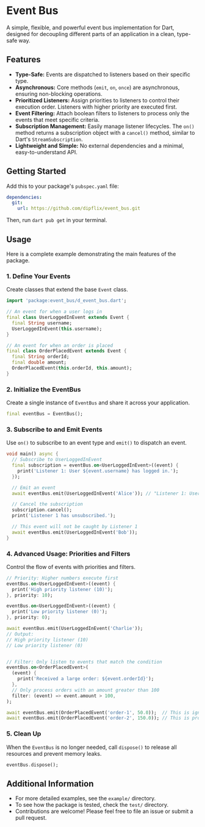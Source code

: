 # Event Bus

A simple, flexible, and powerful event bus implementation for Dart, designed for decoupling different parts of an application in a clean, type-safe way.

## Features

- **Type-Safe:** Events are dispatched to listeners based on their specific type.
- **Asynchronous:** Core methods (`emit`, `on`, `once`) are asynchronous, ensuring non-blocking operations.
- **Prioritized Listeners:** Assign priorities to listeners to control their execution order. Listeners with higher priority are executed first.
- **Event Filtering:** Attach boolean filters to listeners to process only the events that meet specific criteria.
- **Subscription Management:** Easily manage listener lifecycles. The `on()` method returns a subscription object with a `cancel()` method, similar to Dart's `StreamSubscription`.
- **Lightweight and Simple:** No external dependencies and a minimal, easy-to-understand API.

## Getting Started

Add this to your package's `pubspec.yaml` file:

```yaml
dependencies:
  git:
    url: https://github.com/dipflix/event_bus.git
```

Then, run `dart pub get` in your terminal.

## Usage

Here is a complete example demonstrating the main features of the package.

### 1. Define Your Events

Create classes that extend the base `Event` class.

```dart
import 'package:event_bus/d_event_bus.dart';

// An event for when a user logs in
final class UserLoggedInEvent extends Event {
  final String username;
  UserLoggedInEvent(this.username);
}

// An event for when an order is placed
final class OrderPlacedEvent extends Event {
  final String orderId;
  final double amount;
  OrderPlacedEvent(this.orderId, this.amount);
}
```

### 2. Initialize the EventBus

Create a single instance of `EventBus` and share it across your application.

```dart
final eventBus = EventBus();
```

### 3. Subscribe to and Emit Events

Use `on()` to subscribe to an event type and `emit()` to dispatch an event.

```dart
void main() async {
  // Subscribe to UserLoggedInEvent
  final subscription = eventBus.on<UserLoggedInEvent>((event) {
    print('Listener 1: User ${event.username} has logged in.');
  });

  // Emit an event
  await eventBus.emit(UserLoggedInEvent('Alice')); // "Listener 1: User Alice has logged in."

  // Cancel the subscription
  subscription.cancel();
  print('Listener 1 has unsubscribed.');

  // This event will not be caught by Listener 1
  await eventBus.emit(UserLoggedInEvent('Bob')); 
}
```

### 4. Advanced Usage: Priorities and Filters

Control the flow of events with priorities and filters.

```dart
// Priority: Higher numbers execute first
eventBus.on<UserLoggedInEvent>((event) {
  print('High priority listener (10)');
}, priority: 10);

eventBus.on<UserLoggedInEvent>((event) {
  print('Low priority listener (0)');
}, priority: 0);

await eventBus.emit(UserLoggedInEvent('Charlie'));
// Output:
// High priority listener (10)
// Low priority listener (0)


// Filter: Only listen to events that match the condition
eventBus.on<OrderPlacedEvent>(
  (event) {
    print('Received a large order: ${event.orderId}');
  },
  // Only process orders with an amount greater than 100
  filter: (event) => event.amount > 100,
);

await eventBus.emit(OrderPlacedEvent('order-1', 50.0));  // This is ignored
await eventBus.emit(OrderPlacedEvent('order-2', 150.0)); // This is processed
```

### 5. Clean Up

When the `EventBus` is no longer needed, call `dispose()` to release all resources and prevent memory leaks.

```dart
eventBus.dispose();
```

## Additional Information

- For more detailed examples, see the `example/` directory.
- To see how the package is tested, check the `test/` directory.
- Contributions are welcome! Please feel free to file an issue or submit a pull request.
